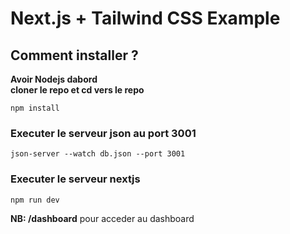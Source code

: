 # Next.js + Tailwind CSS Example

## Comment installer ?

**Avoir Nodejs dabord**<br>
**cloner le repo et cd vers le repo**<br>
```shell
npm install
```

### Executer le serveur json au port 3001

```shell
json-server --watch db.json --port 3001
```

### Executer le serveur nextjs 

```shell
npm run dev
```

**NB: /dashboard** pour acceder au dashboard
